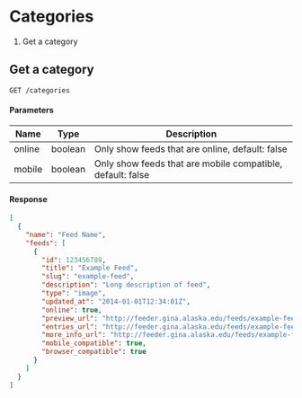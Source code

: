 # Categories

1. Get a category

## Get a category

```
GET /categories
```

#### Parameters
| Name | Type | Description |
| ---- |:----:| ----------- |
| online | boolean | Only show feeds that are online, default: false |
| mobile | boolean | Only show feeds that are mobile compatible, default: false |

#### Response

```json
[
  {
    "name": "Feed Name",
    "feeds": [
      {
        "id": 123456789,
        "title": "Example Feed",
        "slug": "example-feed",
        "description": "Long description of feed",
        "type": "image",
        "updated_at": "2014-01-01T12:34:01Z",
        "online": true,
        "preview_url": "http://feeder.gina.alaska.edu/feeds/example-feed/preview.jpg",
        "entries_url": "http://feeder.gina.alaska.edu/feeds/example-feed/entries",
        "more_info_url": "http://feeder.gina.alaska.edu/feeds/example-feed/more_info",
        "mobile_compatible": true,
        "browser_compatible": true
      }
    ]
  }
]
```
